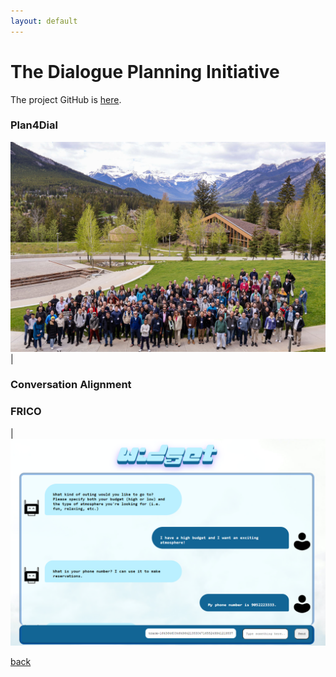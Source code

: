 ```yaml
---
layout: default
---
```

# The Dialogue Planning Initiative

The project GitHub is [here](https://github.com/dialogue-planning).


### Plan4Dial
![widget](./imgs/dialogue-planning/icaps24.jpg)|
### Conversation Alignment
### FRICO
|![icaps24](./imgs/dialogue-planning/widget-chat.png)

[back](./projects-landing.html)